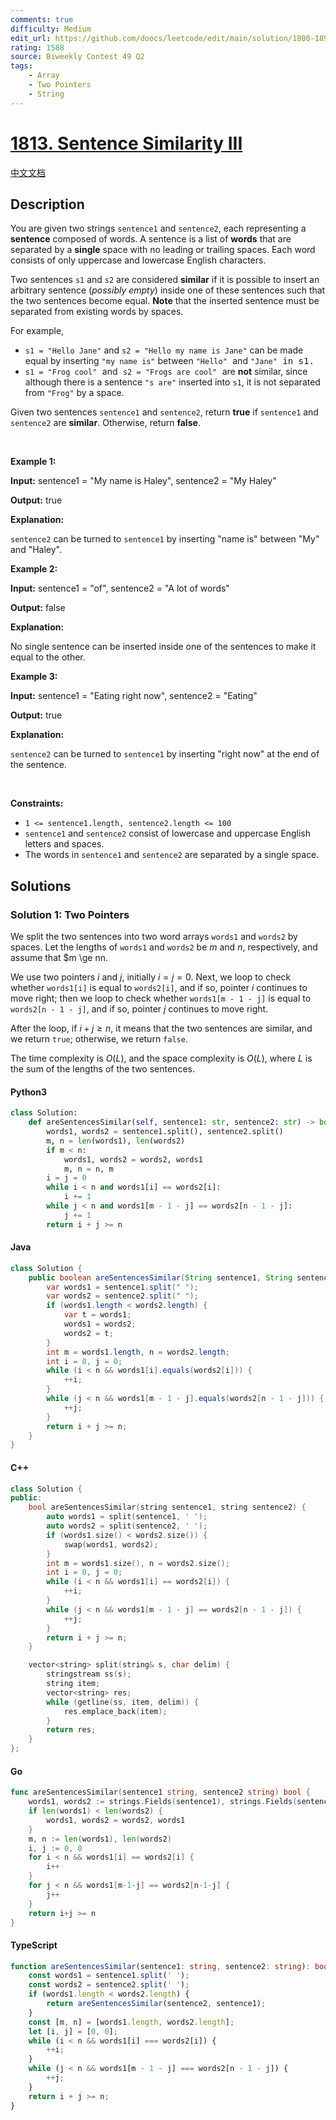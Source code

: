 ```yaml
---
comments: true
difficulty: Medium
edit_url: https://github.com/doocs/leetcode/edit/main/solution/1800-1899/1813.Sentence%20Similarity%20III/README_EN.md
rating: 1588
source: Biweekly Contest 49 Q2
tags:
    - Array
    - Two Pointers
    - String
---
```


<!-- problem:start -->

# [1813. Sentence Similarity III](https://leetcode.com/problems/sentence-similarity-iii)

[中文文档](/solution/1800-1899/1813.Sentence%20Similarity%20III/README.md)

## Description

<!-- description:start -->

<p>You are given two strings <code>sentence1</code> and <code>sentence2</code>, each representing a <strong>sentence</strong> composed of words. A sentence is a list of <strong>words</strong> that are separated by a <strong>single</strong> space with no leading or trailing spaces. Each word consists of only uppercase and lowercase English characters.</p>

<p>Two sentences <code>s1</code> and <code>s2</code> are considered <strong>similar</strong> if it is possible to insert an arbitrary sentence (<em>possibly empty</em>) inside one of these sentences such that the two sentences become equal. <strong>Note</strong> that the inserted sentence must be separated from existing words by spaces.</p>

<p>For example,</p>

<ul>
	<li><code>s1 = &quot;Hello Jane&quot;</code> and <code>s2 = &quot;Hello my name is Jane&quot;</code> can be made equal by inserting <code>&quot;my name is&quot;</code> between <code>&quot;Hello&quot;</code><font face="monospace"> </font>and <code>&quot;Jane&quot;</code><font face="monospace"> in s1.</font></li>
	<li><font face="monospace"><code>s1 = &quot;Frog cool&quot;</code> </font>and<font face="monospace"> <code>s2 = &quot;Frogs are cool&quot;</code> </font>are <strong>not</strong> similar, since although there is a sentence <code>&quot;s are&quot;</code> inserted into <code>s1</code>, it is not separated from <code>&quot;Frog&quot;</code> by a space.</li>
</ul>

<p>Given two sentences <code>sentence1</code> and <code>sentence2</code>, return <strong>true</strong> if <code>sentence1</code> and <code>sentence2</code> are <strong>similar</strong>. Otherwise, return <strong>false</strong>.</p>

<p>&nbsp;</p>
<p><strong class="example">Example 1:</strong></p>

<div class="example-block">
<p><strong>Input:</strong> <span class="example-io">sentence1 = &quot;My name is Haley&quot;, sentence2 = &quot;My Haley&quot;</span></p>

<p><strong>Output:</strong> <span class="example-io">true</span></p>

<p><strong>Explanation:</strong></p>

<p><code>sentence2</code> can be turned to <code>sentence1</code> by inserting &quot;name is&quot; between &quot;My&quot; and &quot;Haley&quot;.</p>
</div>

<p><strong class="example">Example 2:</strong></p>

<div class="example-block">
<p><strong>Input:</strong> <span class="example-io">sentence1 = &quot;of&quot;, sentence2 = &quot;A lot of words&quot;</span></p>

<p><strong>Output:</strong> <span class="example-io">false</span></p>

<p><strong>Explanation:</strong></p>

<p>No single sentence can be inserted inside one of the sentences to make it equal to the other.</p>
</div>

<p><strong class="example">Example 3:</strong></p>

<div class="example-block">
<p><strong>Input:</strong> <span class="example-io">sentence1 = &quot;Eating right now&quot;, sentence2 = &quot;Eating&quot;</span></p>

<p><strong>Output:</strong> <span class="example-io">true</span></p>

<p><strong>Explanation:</strong></p>

<p><code>sentence2</code> can be turned to <code>sentence1</code> by inserting &quot;right now&quot; at the end of the sentence.</p>
</div>

<p>&nbsp;</p>
<p><strong>Constraints:</strong></p>

<ul>
	<li><code>1 &lt;= sentence1.length, sentence2.length &lt;= 100</code></li>
	<li><code>sentence1</code> and <code>sentence2</code> consist of lowercase and uppercase English letters and spaces.</li>
	<li>The words in <code>sentence1</code> and <code>sentence2</code> are separated by a single space.</li>
</ul>

<!-- description:end -->

## Solutions

<!-- solution:start -->

### Solution 1: Two Pointers

We split the two sentences into two word arrays `words1` and `words2` by spaces. Let the lengths of `words1` and `words2` be $m$ and $n$, respectively, and assume that $m \ge nn.

We use two pointers $i$ and $j$, initially $i = j = 0$. Next, we loop to check whether `words1[i]` is equal to `words2[i]`, and if so, pointer $i$ continues to move right; then we loop to check whether `words1[m - 1 - j]` is equal to `words2[n - 1 - j]`, and if so, pointer $j$ continues to move right.

After the loop, if $i + j \ge n$, it means that the two sentences are similar, and we return `true`; otherwise, we return `false`.

The time complexity is $O(L)$, and the space complexity is $O(L)$, where $L$ is the sum of the lengths of the two sentences.

<!-- tabs:start -->

#### Python3

```python
class Solution:
    def areSentencesSimilar(self, sentence1: str, sentence2: str) -> bool:
        words1, words2 = sentence1.split(), sentence2.split()
        m, n = len(words1), len(words2)
        if m < n:
            words1, words2 = words2, words1
            m, n = n, m
        i = j = 0
        while i < n and words1[i] == words2[i]:
            i += 1
        while j < n and words1[m - 1 - j] == words2[n - 1 - j]:
            j += 1
        return i + j >= n
```

#### Java

```java
class Solution {
    public boolean areSentencesSimilar(String sentence1, String sentence2) {
        var words1 = sentence1.split(" ");
        var words2 = sentence2.split(" ");
        if (words1.length < words2.length) {
            var t = words1;
            words1 = words2;
            words2 = t;
        }
        int m = words1.length, n = words2.length;
        int i = 0, j = 0;
        while (i < n && words1[i].equals(words2[i])) {
            ++i;
        }
        while (j < n && words1[m - 1 - j].equals(words2[n - 1 - j])) {
            ++j;
        }
        return i + j >= n;
    }
}
```

#### C++

```cpp
class Solution {
public:
    bool areSentencesSimilar(string sentence1, string sentence2) {
        auto words1 = split(sentence1, ' ');
        auto words2 = split(sentence2, ' ');
        if (words1.size() < words2.size()) {
            swap(words1, words2);
        }
        int m = words1.size(), n = words2.size();
        int i = 0, j = 0;
        while (i < n && words1[i] == words2[i]) {
            ++i;
        }
        while (j < n && words1[m - 1 - j] == words2[n - 1 - j]) {
            ++j;
        }
        return i + j >= n;
    }

    vector<string> split(string& s, char delim) {
        stringstream ss(s);
        string item;
        vector<string> res;
        while (getline(ss, item, delim)) {
            res.emplace_back(item);
        }
        return res;
    }
};
```

#### Go

```go
func areSentencesSimilar(sentence1 string, sentence2 string) bool {
	words1, words2 := strings.Fields(sentence1), strings.Fields(sentence2)
	if len(words1) < len(words2) {
		words1, words2 = words2, words1
	}
	m, n := len(words1), len(words2)
	i, j := 0, 0
	for i < n && words1[i] == words2[i] {
		i++
	}
	for j < n && words1[m-1-j] == words2[n-1-j] {
		j++
	}
	return i+j >= n
}
```

#### TypeScript

```ts
function areSentencesSimilar(sentence1: string, sentence2: string): boolean {
    const words1 = sentence1.split(' ');
    const words2 = sentence2.split(' ');
    if (words1.length < words2.length) {
        return areSentencesSimilar(sentence2, sentence1);
    }
    const [m, n] = [words1.length, words2.length];
    let [i, j] = [0, 0];
    while (i < n && words1[i] === words2[i]) {
        ++i;
    }
    while (j < n && words1[m - 1 - j] === words2[n - 1 - j]) {
        ++j;
    }
    return i + j >= n;
}
```

<!-- tabs:end -->

<!-- solution:end -->

<!-- problem:end -->

